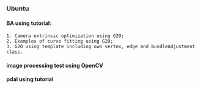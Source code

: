 ### Ubuntu

#### BA using tutorial: 
    1. Camera extrinsic optimization using G2O;
    2. Examples of curve fitting using G2O;
    3. G2O using template including own vertex, edge and bundleAdjustment class.
    
#### image processing test using OpenCV

#### pdal using  tutorial
